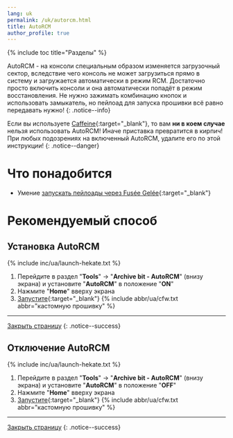 ```yaml
---
lang: uk
permalink: /uk/autorcm.html
title: AutoRCM
author_profile: true
---
```

{% include toc title="Разделы" %}

AutoRCM - на консоли специальным образом изменяется загрузочный сектор, вследствие чего консоль не может загрузиться прямо в систему и загружается автоматически в режим RCM. Достаточно просто включить консоли и она автоматически попадёт в режим восстановления. Не нужно зажимать комбинацию кнопок и использовать замыкатель, но пейлоад для запуска прошивки всё равно передавать нужно!
{: .notice--info}

Если вы используете [Caffeine](caffeine){:target="_blank"}, то вам **ни в коем случае** нельзя использовать AutoRCM! Иначе приставка превратится в кирпич! При любых подозрениях на включенный AutoRCM, удалите его по этой инструкции!
{: .notice--danger}

# Что понадобится

* Умение [запускать пейлоады через Fusée Gelée](fusee-gelee){:target="_blank"}

# Рекомендуемый способ 

## Установка AutoRCM

{% include inc/ua/launch-hekate.txt %}
1. Перейдите в раздел "**Tools**" -> "**Archive bit - AutoRCM**" (внизу экрана) и установите "**AutoRCM**" в положение "**ON**"
1. Нажмите "**Home**" вверху экрана
1. [Запустите](cfw){:target="_blank"} {% include abbr/ua/cfw.txt abbr="кастомную прошивку" %}

___

[Закрыть страницу](javascript:window.close();)
{: .notice--success}

## Отключение AutoRCM 

{% include inc/ua/launch-hekate.txt %}
1. Перейдите в раздел "**Tools**" -> "**Archive bit - AutoRCM**" (внизу экрана) и установите "**AutoRCM**" в положение "**OFF**"
1. Нажмите "**Home**" вверху экрана
1. [Запустите](cfw){:target="_blank"} {% include abbr/ua/cfw.txt abbr="кастомную прошивку" %}

___

[Закрыть страницу](javascript:window.close();)
{: .notice--success}
